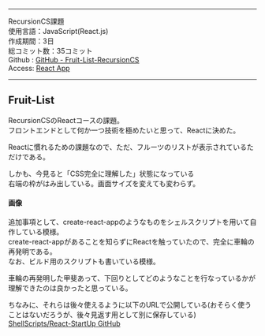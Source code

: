 
---  

RecursionCS課題  
使用言語：JavaScript(React.js)  
作成期間：3日  
総コミット数：35コミット  
Github : [GitHub - Fruit-List-RecursionCS](https://github.com/kip2/Fruit-List-RecursionCS)  
Access: [React App](https://kip2.github.io/Fruit-List-RecursionCS)  

---  

## Fruit-List  

RecursionCSのReactコースの課題。  
フロントエンドとして何か一つ技術を極めたいと思って、Reactに決めた。  

Reactに慣れるための課題なので、ただ、フルーツのリストが表示されているただけである。  

しかも、今見ると「CSS完全に理解した」状態になっている  
右端の枠がはみ出している。画面サイズを変えても変わらず。  

#### 画像  

追加事項として、create-react-appのようなものをシェルスクリプトを用いて自作している模様。  
create-react-appがあることを知らずにReactを触っていたので、完全に車輪の再発明である。  
なお、ビルド用のスクリプトも書いている模様。  

車輪の再発明した甲斐あって、下回りとしてどのようなことを行なっているかが理解できたのは良かったと思っている。  

ちなみに、それらは後々使えるように以下のURLで公開している(おそらく使うことはないだろうが、後々見返す用として別に保存している)  
[ShellScripts/React-StartUp GitHub](https://github.com/kip2/ShellScripts/tree/main/React-StartUp)  


